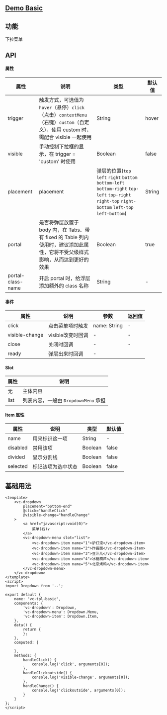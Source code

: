 ## [Demo Basic](https://wya-team.github.io/wya-vc/dist/dropdown/basic.html)
## 功能
下拉菜单

## API

#### 属性

属性 | 说明 | 类型 | 默认值
---|---|---|---
trigger | 触发方式，可选值为 `hover`（悬停）`click`（点击）`contextMenu`（右键）`custom`（自定义），使用 custom 时，需配合 visible 一起使用 | String | hover
visible | 手动控制下拉框的显示，在 trigger = 'custom' 时使用 | Boolean | false
placement |  placement | 弹层的位置(`top` `left` `right` `bottom` `bottom-left` `bottom-right` `top-left` `top-right` `right-top` `right-bottom` `left-top` `left-bottom`) | String | bottom 
portal | 是否将弹层放置于 body 内，在 Tabs、带有 fixed 的 Table 列内使用时，建议添加此属性，它将不受父级样式影响，从而达到更好的效果 | Boolean | true
portal-class-name  | 开启 portal 时，给浮层添加额外的 class 名称 | String | -


#### 事件

属性 | 说明 | 参数 | 返回值
---|---|---|---
click | 点击菜单项时触发 | name: String | -
visible-change | visible改变时回调 | - | - 
close | 关闭时回调 | - | - 
ready | 弹层出来时回调 | -

#### Slot

属性 | 说明
---|---
无|主体内容
list|列表内容，一般由 `DropdownMenu` 承担

#### Item 属性

属性 | 说明 | 类型 | 默认值
---|---|---|---
name | 用来标识这一项 | String | -
disabled | 禁用该项 | Boolean | false
divided | 显示分割线 | Boolean | false
selected | 标记该项为选中状态 | Boolean | false


## 基础用法

```vue
<template>
	<vc-dropdown 
		placement="bottom-end"
		@click="handleClick"
		@visible-change="handleChange"
	>
		<a href="javascript:void(0)">
			菜单(右)∨
		</a>
		<vc-dropdown-menu slot="list">
			<vc-dropdown-item name="1">驴打滚</vc-dropdown-item>
			<vc-dropdown-item name="2">炸酱面</vc-dropdown-item>
			<vc-dropdown-item name="3">豆汁儿</vc-dropdown-item>
			<vc-dropdown-item name="4">冰糖葫芦</vc-dropdown-item>
			<vc-dropdown-item name="5">北京烤鸭</vc-dropdown-item>
		</vc-dropdown-menu>
	</vc-dropdown>
</template>
<script>
import Dropdown from '..';

export default {
	name: "vc-tpl-basic",
	components: {
		'vc-dropdown': Dropdown,
		'vc-dropdown-menu': Dropdown.Menu,
		'vc-dropdown-item': Dropdown.Item,
	},
	data() {
		return {
		};
	},
	computed: {
		
	},
	methods: {
		handleClick() {
			console.log('click', arguments[0]);
		},
		handleClickoutside() {
			console.log('visible-change', arguments[0]);
		},
		handleChange() {
			console.log('clickoutside', arguments[0]);
		}
	}
};
</script>

```